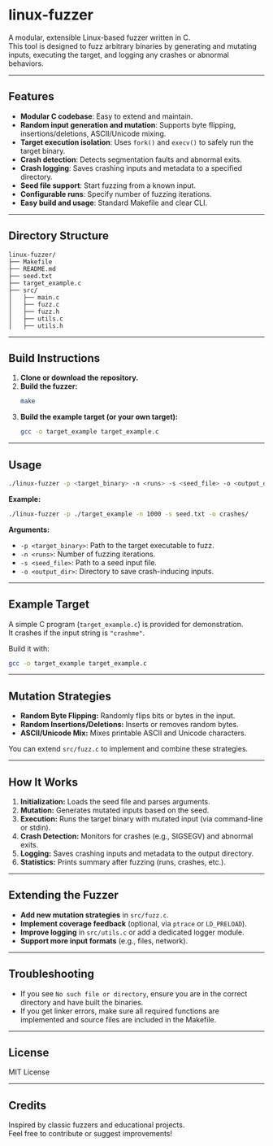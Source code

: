 # linux-fuzzer

A modular, extensible Linux-based fuzzer written in C.  
This tool is designed to fuzz arbitrary binaries by generating and mutating inputs, executing the target, and logging any crashes or abnormal behaviors.

---

## Features

- **Modular C codebase**: Easy to extend and maintain.
- **Random input generation and mutation**: Supports byte flipping, insertions/deletions, ASCII/Unicode mixing.
- **Target execution isolation**: Uses `fork()` and `execv()` to safely run the target binary.
- **Crash detection**: Detects segmentation faults and abnormal exits.
- **Crash logging**: Saves crashing inputs and metadata to a specified directory.
- **Seed file support**: Start fuzzing from a known input.
- **Configurable runs**: Specify number of fuzzing iterations.
- **Easy build and usage**: Standard Makefile and clear CLI.

---

## Directory Structure

```
linux-fuzzer/
├── Makefile
├── README.md
├── seed.txt
├── target_example.c
├── src/
│   ├── main.c
│   ├── fuzz.c
│   ├── fuzz.h
│   ├── utils.c
│   ├── utils.h
```

---

## Build Instructions

1. **Clone or download the repository.**
2. **Build the fuzzer:**
   ```sh
   make
   ```
3. **Build the example target (or your own target):**
   ```sh
   gcc -o target_example target_example.c
   ```

---

## Usage

```sh
./linux-fuzzer -p <target_binary> -n <runs> -s <seed_file> -o <output_dir>
```

**Example:**
```sh
./linux-fuzzer -p ./target_example -n 1000 -s seed.txt -o crashes/
```

**Arguments:**
- `-p <target_binary>`: Path to the target executable to fuzz.
- `-n <runs>`: Number of fuzzing iterations.
- `-s <seed_file>`: Path to a seed input file.
- `-o <output_dir>`: Directory to save crash-inducing inputs.

---

## Example Target

A simple C program (`target_example.c`) is provided for demonstration.  
It crashes if the input string is `"crashme"`.

Build it with:
```sh
gcc -o target_example target_example.c
```

---

## Mutation Strategies

- **Random Byte Flipping:** Randomly flips bits or bytes in the input.
- **Random Insertions/Deletions:** Inserts or removes random bytes.
- **ASCII/Unicode Mix:** Mixes printable ASCII and Unicode characters.

You can extend `src/fuzz.c` to implement and combine these strategies.

---

## How It Works

1. **Initialization:** Loads the seed file and parses arguments.
2. **Mutation:** Generates mutated inputs based on the seed.
3. **Execution:** Runs the target binary with mutated input (via command-line or stdin).
4. **Crash Detection:** Monitors for crashes (e.g., SIGSEGV) and abnormal exits.
5. **Logging:** Saves crashing inputs and metadata to the output directory.
6. **Statistics:** Prints summary after fuzzing (runs, crashes, etc.).

---

## Extending the Fuzzer

- **Add new mutation strategies** in `src/fuzz.c`.
- **Implement coverage feedback** (optional, via `ptrace` or `LD_PRELOAD`).
- **Improve logging** in `src/utils.c` or add a dedicated logger module.
- **Support more input formats** (e.g., files, network).

---

## Troubleshooting

- If you see `No such file or directory`, ensure you are in the correct directory and have built the binaries.
- If you get linker errors, make sure all required functions are implemented and source files are included in the Makefile.

---

## License

MIT License

---

## Credits

Inspired by classic fuzzers and educational projects.  
Feel free to contribute or suggest improvements!
